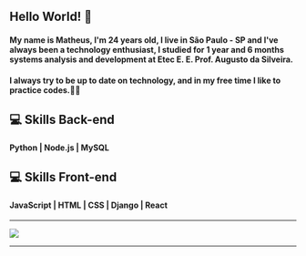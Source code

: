 ## Hello World! 👋

#### My name is Matheus, I'm 24 years old, I live in São Paulo - SP and I've always been a technology enthusiast, I studied for 1 year and 6 months systems analysis and development at Etec E. E. Prof. Augusto da Silveira. 
#### I always try to be up to date on technology, and in my free time I like to practice codes.👨‍💻



##  💻 Skills Back-end
#### Python | Node.js | MySQL

##  💻 Skills Front-end 
#### JavaScript | HTML | CSS | Django | React

<hr>
<a href="https://www.linkedin.com/in/matheus-marcelo-neves/" alt="Linkedin">
   <img src="https://img.shields.io/badge/LinkedIn-0077B5?style=for-the-badge&logo=linkedin&logoColor=white"/>
</a>


<hr>
